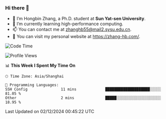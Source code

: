 ### Hi there 👋

- 🔭 I’m Hongbin Zhang, a Ph.D. student at **Sun Yat-sen University**.
- 🌱 I’m currently learning high-performance computing.
- 📫 You can contact me at zhanghb55@mail2.sysu.edu.cn.
- 👀 You can visit my personal website at https://zhang-hb.com/.

<!--START_SECTION:waka-->
![Code Time](http://img.shields.io/badge/Code%20Time-351%20hrs%2034%20mins-blue)

![Profile Views](http://img.shields.io/badge/Profile%20Views-1-blue)

📊 **This Week I Spent My Time On** 

```text
🕑︎ Time Zone: Asia/Shanghai

💬 Programming Languages: 
SSH Config               11 mins             ████████████████████░░░░░   81.05 % 
Other                    2 mins              █████░░░░░░░░░░░░░░░░░░░░   18.95 % 
```


 Last Updated on 02/12/2024 00:45:22 UTC
<!--END_SECTION:waka-->
